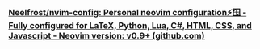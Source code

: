 ### [Neelfrost/nvim-config: Personal neovim configuration⚡🪟 - Fully configured for LaTeX, Python, Lua, C#, HTML, CSS, and Javascript - Neovim version: v0.9+ (github.com)](https://github.com/Neelfrost/nvim-config)